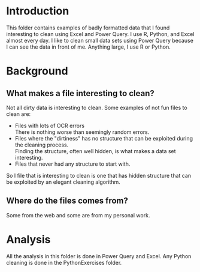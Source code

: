 # Introduction

This folder contains examples of badly formatted data that I found interesting to clean using Excel and Power Query. I use R, Python, and Excel almost every day. I like to clean small data sets using Power Query because I can see the data in front of me. Anything large, I use R or Python.

# Background

## What makes a file interesting to clean?

Not all dirty data is interesting to clean. Some examples of not fun files to clean are:

* Files with lots of OCR errors<br>There is nothing worse than seemingly random errors.
* Files where the "dirtiness" has no structure that can be exploited during the cleaning process.<br>Finding the structure, often well hidden, is what makes a data set interesting.
* Files that never had any structure to start with.

So I file that is interesting to clean is one that has hidden structure that can be exploited by an elegant cleaning algorithm.

## Where do the files comes from?

Some from the web and some are from my personal work.

# Analysis

All the analysis in this folder is done in Power Query and Excel. Any Python cleaning is done in the PythonExercises folder.
